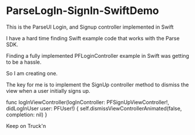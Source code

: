 # ParseLogIn-SignIn-SwiftDemo
This is the ParseUI Login, and Signup controller implemented in Swift

I have a hard time finding Swift example code that works with the Parse SDK.

Finding a fully implemented PFLoginController example in Swift was getting to be a hassle.

So I am creating one.


The key for me is to implement the SignUp controller method to dismiss the view when a user initially signs up.

func logInViewController(logInController: PFSignUpViewController!, didLogInUser user: PFUser!) {
      self.dismissViewControllerAnimated(false, completion: nil)
}

Keep on Truck'n






